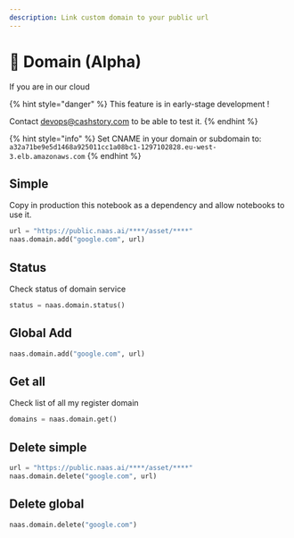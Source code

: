 ```yaml
---
description: Link custom domain to your public url
---
```


# 🏰 Domain \(Alpha\)

If you are in our cloud 

{% hint style="danger" %}
This feature is in early-stage development ! 

Contact devops@cashstory.com  to be able to test it.
{% endhint %}

{% hint style="info" %}
Set CNAME in your domain or subdomain to:  `a32a71be9e5d1468a925011cc1a08bc1-1297102828.eu-west-3.elb.amazonaws.com`
{% endhint %}

## Simple

Copy in production this notebook as a dependency and allow notebooks to use it. 

```python
url = "https://public.naas.ai/****/asset/****"
naas.domain.add("google.com", url)
```

## Status

Check status of domain service

```python
status = naas.domain.status()
```

## Global Add

```python
naas.domain.add("google.com", url)
```

## Get all

Check list of all my register domain

```python
domains = naas.domain.get()
```

## Delete simple

```python
url = "https://public.naas.ai/****/asset/****"
naas.domain.delete("google.com", url)
```

## Delete global

```python
naas.domain.delete("google.com")
```

